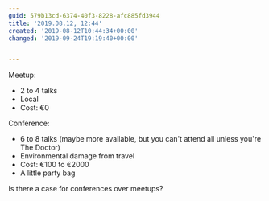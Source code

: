 ```yaml
---
guid: 579b13cd-6374-40f3-8228-afc885fd3944
title: '2019.08.12, 12:44'
created: '2019-08-12T10:44:34+00:00'
changed: '2019-09-24T19:19:40+00:00'


---
```


Meetup:

- 2 to 4 talks
- Local
- Cost: €0

Conference:

- 6 to 8 talks (maybe more available, but you can't attend all unless you're The Doctor)
- Environmental damage from travel
- Cost: €100 to €2000
- A little party bag

Is there a case for conferences over meetups?
